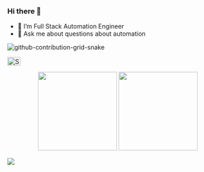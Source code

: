 ### Hi there 👋





- 🔭 I’m Full Stack Automation Engineer
- 💬 Ask me about questions about  automation

 ![github-contribution-grid-snake](https://user-images.githubusercontent.com/78317220/190580600-edd928b9-0191-4b8a-b1f5-b74fd09a5df4.gif)
<p align="left">
<a href="https://www.linkedin.com/in/samet-g%C3%BCler122/" target="blank"><img align="center" src="https://raw.githubusercontent.com/rahuldkjain/github-profile-readme-generator/master/src/images/icons/Social/linked-in-alt.svg" alt="SametGuler" height="20" width="30" /></a>
<p align="center">
      <img height="180em" src="https://github-readme-stats.vercel.app/api?username=sguler1&theme=swift&show_icons=true&count_private=true)"/>
      <img height="180em" src="https://github-readme-stats-eight-theta.vercel.app/api/top-langs/?username=sguler1&layout=compact&langs_count=8&theme=swift"/>
</p>

<img src="gorsel-link" width="auto">



